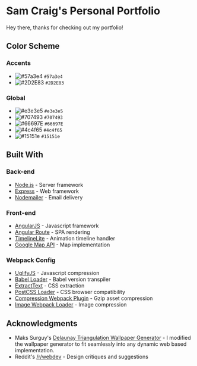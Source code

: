 # Sam Craig's Personal Portfolio

Hey there, thanks for checking out my portfolio!

## Color Scheme

### Accents

- ![#57a3e4](https://placehold.it/15/57a3e4/000000?text=+) `#57a3e4`
- ![#2D2E83](https://placehold.it/15/2D2E83/000000?text=+) `#2D2E83`

### Global

- ![#e3e3e5](https://placehold.it/15/e3e3e5/000000?text=+) `#e3e3e5`
- ![#707493](https://placehold.it/15/707493/000000?text=+) `#707493`
- ![#66697E](https://placehold.it/15/66697E/000000?text=+) `#66697E`
- ![#4c4f65](https://placehold.it/15/4c4f65/000000?text=+) `#4c4f65`
- ![#15151e](https://placehold.it/15/15151e/000000?text=+) `#15151e`



## Built With

### Back-end

* [Node.js](https://nodejs.org/en/) - Server framework
* [Express](https://expressjs.com/) - Web framework
* [Nodemailer](https://nodemailer.com/about/) - Email delivery

### Front-end

* [AngularJS](https://angularjs.org/) - Javascript framework
* [Angular Route](https://docs.angularjs.org/api/ngRoute/service/$route) - SPA rendering
* [TimelineLite](https://greensock.com/timelinelite) - Animation timeline handler
* [Google Map API](https://developers.google.com/maps/) - Map implementation

### Webpack Config

* [UglifyJS](https://github.com/mishoo/UglifyJS) - Javascript compression
* [Babel Loader](https://github.com/babel/babel-loader) - Babel version transpiler
* [ExtractText](https://github.com/webpack-contrib/extract-text-webpack-plugin) - CSS extraction
* [PostCSS Loader](https://github.com/postcss/postcss-loader) - CSS browser compatibility
* [Compression Webpack Plugin](https://github.com/webpack-contrib/compression-webpack-plugin) - Gzip asset compression
* [Image Webpack Loader](https://github.com/tcoopman/image-webpack-loader) - Image compression

## Acknowledgments

* Maks Surguy's [Delaunay Triangulation Wallpaper Generator](https://github.com/qrohlf/trianglify) - I modified the wallpaper generator to fit seamlessly into any dynamic web based implementation.
* Reddit's [/r/webdev](https://www.reddit.com/r/webdev/comments/7g84co/my_first_portfolio_hows_it_look/) - Design critiques and suggestions